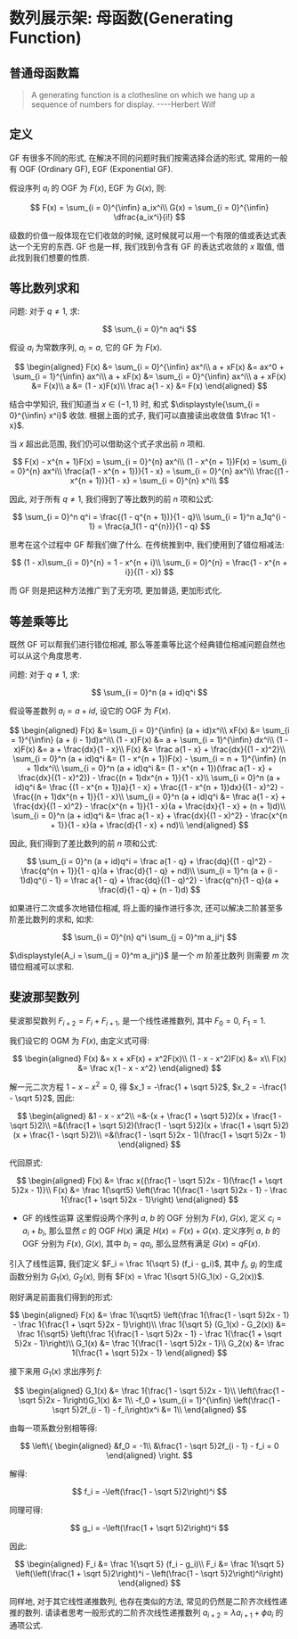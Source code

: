 # 数列展示架: 母函数(Generating Function)
## 普通母函数篇

> A generating function is a clothesline on which we hang up a sequence of numbers for display.
> ----Herbert Wilf

## 定义

GF 有很多不同的形式, 在解决不同的问题时我们按需选择合适的形式, 常用的一般有 OGF (Ordinary GF), EGF (Exponential GF).

假设序列 $a_i$ 的 OGF 为 $F(x)$, EGF 为 $G(x)$, 则:

$$
F(x) = \sum_{i = 0}^{\infin} a_ix^i\\
G(x) = \sum_{i = 0}^{\infin} \dfrac{a_ix^i}{i!}
$$

级数的价值一般体现在它们收敛的时候, 这时候就可以用一个有限的值或表达式表达一个无穷的东西. GF 也是一样, 我们找到令含有 GF 的表达式收敛的 $x$ 取值, 借此找到我们想要的性质.

## 等比数列求和

问题: 对于 $q \neq 1$, 求:

$$
\sum_{i = 0}^n aq^i
$$

假设 $a_i$ 为常数序列, $a_i = a$, 它的 GF 为 $F(x)$.

$$
\begin{aligned}
F(x) &= \sum_{i = 0}^{\infin} ax^i\\
a + xF(x) &= ax^0 + \sum_{i = 1}^{\infin} ax^i\\
a + xF(x) &= \sum_{i = 0}^{\infin} ax^i\\
a + xF(x) &= F(x)\\
a &= (1 - x)F(x)\\
\frac a{1 - x} &= F(x)
\end{aligned}
$$

结合中学知识, 我们知道当 $x\in (-1,1)$ 时, 和式 $\displaystyle{\sum_{i = 0}^{\infin} x^i}$ 收敛. 根据上面的式子, 我们可以直接读出收敛值 $\frac 1{1 - x}$.

当 $x$ 超出此范围, 我们仍可以借助这个式子求出前 $n$ 项和.

$$
F(x) - x^{n + 1}F(x) = \sum_{i = 0}^{n} ax^i\\
(1 - x^{n + 1})F(x) = \sum_{i = 0}^{n} ax^i\\
\frac{a(1 - x^{n + 1})}{1 - x} = \sum_{i = 0}^{n} ax^i\\
\frac{(1 - x^{n + 1})}{1 - x} = \sum_{i = 0}^{n} x^i\\
$$

因此, 对于所有 $q \neq 1$, 我们得到了等比数列的前 $n$ 项和公式:

$$
\sum_{i = 0}^n q^i = \frac{(1 - q^{n + 1})}{1 - q}\\
\sum_{i = 1}^n a_1q^{i - 1} = \frac{a_1(1 - q^{n})}{1 - q}
$$

思考在这个过程中 GF 帮我们做了什么. 在传统推到中, 我们使用到了错位相减法:

$$
(1 - x)\sum_{i = 0}^{n} = 1 - x^{n + i}\\
\sum_{i = 0}^{n} = \frac{1 - x^{n + i}}{(1 - x)}
$$

而 GF 则是把这种方法推广到了无穷项, 更加普适, 更加形式化.

## 等差乘等比

既然 GF 可以帮我们进行错位相减, 那么等差乘等比这个经典错位相减问题自然也可以从这个角度思考.

问题: 对于 $q \neq 1$, 求:

$$
\sum_{i = 0}^n (a + id)q^i
$$

假设等差数列 $a_i = a + id$, 设它的 OGF 为 $F(x)$.

$$
\begin{aligned}
F(x) &= \sum_{i = 0}^{\infin} (a + id)x^i\\
xF(x) &= \sum_{i = 1}^{\infin} (a + (i - 1)d)x^i\\
(1 - x)F(x) &= a + \sum_{i = 1}^{\infin} dx^i\\
(1 - x)F(x) &= a + \frac{dx}{1 - x}\\
F(x) &= \frac a{1 - x} + \frac{dx}{(1 - x)^2}\\
\sum_{i = 0}^n (a + id)q^i &= (1 - x^{n + 1})F(x) - \sum_{i = n + 1}^{\infin} (n + 1)dx^i\\
\sum_{i = 0}^n (a + id)q^i &= (1 - x^{n + 1})(\frac a{1 - x} + \frac{dx}{(1 - x)^2}) - \frac{(n + 1)dx^{n + 1}}{1 - x}\\
\sum_{i = 0}^n (a + id)q^i &= \frac {(1 - x^{n + 1})a}{1 - x} + \frac{(1 - x^{n + 1})dx}{(1 - x)^2} - \frac{(n + 1)dx^{n + 1}}{1 - x}\\
\sum_{i = 0}^n (a + id)q^i &= \frac a{1 - x} + \frac{dx}{(1 - x)^2} - \frac{x^{n + 1}}{1 - x}(a + \frac{dx}{1 - x} + (n + 1)d)\\
\sum_{i = 0}^n (a + id)q^i &= \frac a{1 - x} + \frac{dx}{(1 - x)^2} - \frac{x^{n + 1}}{1 - x}(a + \frac{d}{1 - x} + nd)\\
\end{aligned}
$$

因此, 我们得到了差比数列的前 $n$ 项和公式:

$$
\sum_{i = 0}^n (a + id)q^i = \frac a{1 - q} + \frac{dq}{(1 - q)^2} - \frac{q^{n + 1}}{1 - q}(a + \frac{d}{1 - q} + nd)\\
\sum_{i = 1}^n (a + (i - 1)d)q^{i - 1} = \frac a{1 - q} + \frac{dq}{(1 - q)^2} - \frac{q^n}{1 - q}(a + \frac{d}{1 - q} + (n - 1)d)
$$

如果进行二次或多次地错位相减, 将上面的操作进行多次, 还可以解决二阶甚至多阶差比数列的求和, 如求:

$$
\sum_{i = 0}^{n} q^i \sum_{j = 0}^m a_ji^j
$$

$\displaystyle{A_i = \sum_{j = 0}^m a_ji^j}$ 是一个 $m$ 阶差比数列 则需要 $m$ 次错位相减可以求和.

## 斐波那契数列

斐波那契数列 $F_{i + 2} = F_i + F_{i + 1}$, 是一个线性递推数列, 其中 $F_0 = 0$, $F_1 = 1$.

我们设它的 OGM 为 $F(x)$, 由定义式可得:

$$
\begin{aligned}
F(x) &= x + xF(x) + x^2F(x)\\
(1 - x - x^2)F(x) &= x\\
F(x) &= \frac x{1 - x - x^2}
\end{aligned}
$$

解一元二次方程 $1 - x - x^2 = 0$, 得 $x_1 = -\frac{1 + \sqrt 5}2$, $x_2 = -\frac{1 - \sqrt 5}2$, 因此:

$$
\begin{aligned}
&1 - x - x^2\\
=&-(x + \frac{1 + \sqrt 5}2)(x + \frac{1 - \sqrt 5}2)\\
=&(\frac{1 + \sqrt 5}2)(\frac{1 - \sqrt 5}2)(x + \frac{1 + \sqrt 5}2)(x + \frac{1 - \sqrt 5}2)\\
=&(\frac{1 - \sqrt 5}2x - 1)(\frac{1 + \sqrt 5}2x - 1)
\end{aligned}
$$

代回原式:

$$
\begin{aligned}
F(x) &= \frac x{(\frac{1 - \sqrt 5}2x - 1)(\frac{1 + \sqrt 5}2x - 1)}\\
F(x) &= \frac 1{\sqrt5} \left(\frac 1{\frac{1 - \sqrt 5}2x - 1} - \frac 1{\frac{1 + \sqrt 5}2x - 1}\right)
\end{aligned}
$$

- GF 的线性运算
  这里假设两个序列 $a$, $b$ 的 OGF 分别为 $F(x)$, $G(x)$, 定义 $c_i = a_i + b_i$, 那么显然 $c$ 的 OGF $H(x)$ 满足 $H(x) = F(x) + G(x)$.
  定义序列 $a$, $b$ 的 OGF 分别为 $F(x)$, $G(x)$, 其中 $b_i = qa_i$, 那么显然有满足 $G(x) = qF(x)$.

引入了线性运算, 我们定义 $F_i = \frac 1{\sqrt 5} (f_i - g_i)$, 其中 $f_i$, $g_i$ 的生成函数分别为 $G_1(x)$, $G_2(x)$, 则有 $F(x) = \frac 1{\sqrt 5}(G_1(x) - G_2(x))$.

刚好满足前面我们得到的形式:

$$
\begin{aligned}
F(x) &= \frac 1{\sqrt5} \left(\frac 1{\frac{1 - \sqrt 5}2x - 1} - \frac 1{\frac{1 + \sqrt 5}2x - 1}\right)\\
\frac 1{\sqrt 5} (G_1(x) - G_2(x)) &= \frac 1{\sqrt5} \left(\frac 1{\frac{1 - \sqrt 5}2x - 1} - \frac 1{\frac{1 + \sqrt 5}2x - 1}\right)\\
G_1(x) &= \frac 1{\frac{1 - \sqrt 5}2x - 1}\\
G_2(x) &= \frac 1{\frac{1 + \sqrt 5}2x - 1}
\end{aligned}
$$

接下来用 $G_1(x)$ 求出序列 $f$:

$$
\begin{aligned}
G_1(x) &= \frac 1{\frac{1 - \sqrt 5}2x - 1}\\
\left(\frac{1 - \sqrt 5}2x - 1\right)G_1(x) &= 1\\
-f_0 + \sum_{i = 1}^{\infin} \left(\frac{1 - \sqrt 5}2f_{i - 1} - f_i\right)x^i &= 1\\
\end{aligned}
$$

由每一项系数分别相等得:

$$
\left\{
\begin{aligned}
&f_0 = -1\\
&\frac{1 - \sqrt 5}2f_{i - 1} - f_i = 0
\end{aligned}
\right.
$$

解得:

$$
f_i = -\left(\frac{1 - \sqrt 5}2\right)^i
$$

同理可得:

$$
g_i = -\left(\frac{1 + \sqrt 5}2\right)^i
$$

因此:

$$
\begin{aligned}
F_i &= \frac 1{\sqrt 5} (f_i - g_i)\\
F_i &= \frac 1{\sqrt 5} \left(\left(\frac{1 + \sqrt 5}2\right)^i - \left(\frac{1 - \sqrt 5}2\right)^i\right)
\end{aligned}
$$

同样地, 对于其它线性递推数列, 也存在类似的方法, 常见的仍然是二阶齐次线性递推的数列. 请读者思考一般形式的二阶齐次线性递推数列 $a_{i + 2} = \lambda a_{i + 1} + \phi a_i$ 的通项公式.